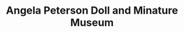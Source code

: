 ---
layout: repo
title: "Angela Peterson Doll and Minature Museum"
id: 5034
permalink: repos/5034/
---